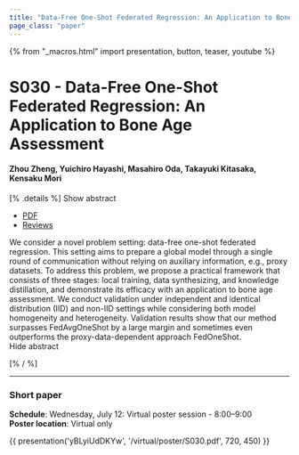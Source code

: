 ```yaml
---
title: "Data-Free One-Shot Federated Regression: An Application to Bone Age Assessment"
page_class: "paper"
---
```


{% from "_macros.html" import presentation, button, teaser, youtube %}

# S030 - Data-Free One-Shot Federated Regression: An Application to Bone Age Assessment

#### Zhou Zheng, Yuichiro Hayashi, Masahiro Oda, Takayuki Kitasaka, Kensaku Mori


[% .details %]
<a class="toggle_visibility" data-selector=".abstract" data-level="3">Show abstract</a>
- <a href="https://openreview.net/pdf?id=A--Xy77jTa">PDF</a>
- <a href="https://openreview.net/forum?id=A--Xy77jTa">Reviews</a>

<p>
    <span class="abstract">
        We consider a novel problem setting: data-free one-shot federated regression. This setting aims to prepare a global model through a single round of communication without relying on auxiliary information, e.g., proxy datasets. To address this problem, we propose a practical framework that consists of three stages: local training, data synthesizing, and knowledge distillation, and demonstrate its efficacy with an application to bone age assessment. We conduct validation under independent and identical distribution (IID) and non-IID settings while considering both model homogeneity and heterogeneity. Validation results show that our method surpasses FedAvgOneShot by a large margin and sometimes even outperforms the proxy-data-dependent approach FedOneShot.
        <br>
        <span class="actions"><a class="toggle_visibility" data-level="2">Hide abstract</a></span>
    </span>
</p>
[% / %]

---


### Short paper

**Schedule**: Wednesday, July 12: Virtual poster session - 8:00–9:00<br>
**Poster location**: Virtual only

{{ presentation('yBLyiUdDKYw', '/virtual/poster/S030.pdf', 720, 450) }}